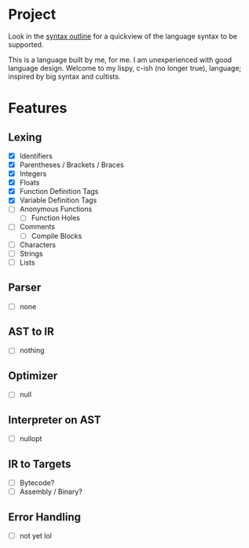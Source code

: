 # Project
Look in the [syntax outline](test/samples/outline.cih) for a quickview of the language syntax to be supported.

This is a language built by me, for me. I am unexperienced with good language design. Welcome to my lispy, c-ish (no longer true), language; inspired by big syntax and cultists.

# Features
## Lexing
- [X] Identifiers
- [X] Parentheses / Brackets / Braces
- [X] Integers
- [X] Floats
- [X] Function Definition Tags
- [X] Variable Definition Tags
- [ ] Anonymous Functions
    - [ ] Function Holes
- [ ] Comments
    - [ ] Compile Blocks
- [ ] Characters
- [ ] Strings
- [ ] Lists
## Parser
- [ ] none
## AST to IR
- [ ] nothing
## Optimizer
- [ ] null
## Interpreter on AST
- [ ] nullopt
## IR to Targets
- [ ] Bytecode?
- [ ] Assembly / Binary?
## Error Handling
- [ ] not yet lol
